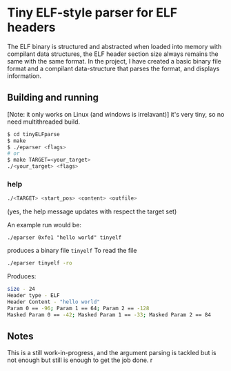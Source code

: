 # Tiny ELF-style parser for ELF headers
The ELF binary is structured and abstracted when loaded into memory with compilant data structures, the ELF header section size always remains the same with the same format. In the project, I have created a basic binary file format and a compilant data-structure that parses the format, and displays information. 

## Building and running
[Note: it only works on Linux (and windows is irrelavant)]
it's very tiny, so no need multithreaded build.
```bash
$ cd tinyELFparse
$ make 
$ ./eparser <flags>
# or 
$ make TARGET=<your_target>
./<your_target> <flags>
```
### help 
```bash
./<TARGET> <start_pos> <content> <outfile>
```
(yes, the help message updates with respect the target set)

An example run would be:
```
./eparser 0xfe1 "hello world" tinyelf
```
produces a binary file `tinyelf`
To read the file
```bash
./eparser tinyelf -ro
```
Produces:

```bash
size - 24
Header type - ELF
Header Content - "hello world"
Param 0 == -96; Param 1 == 64; Param 2 == -128
Masked Param 0 == -42; Masked Param 1 == -33; Masked Param 2 == 84
```
## Notes
This is a still work-in-progress, and the argument parsing is tackled but is not enough but still is enough to get the job done.
r
